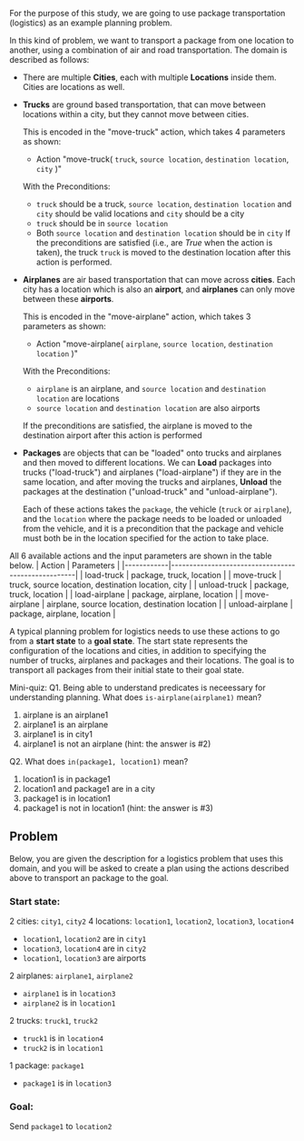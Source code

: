 For the purpose of this study, we are going to use package transportation (logistics) as an example planning problem. 

In this kind of problem, we want to transport a package from one location to another, using a combination of air and road transportation. The domain is described as follows:
- There are multiple **Cities**, each with multiple **Locations** inside them. Cities are locations as well. 

- **Trucks** are ground based transportation, that can move between locations within a city, but they cannot move between cities.

    This is encoded in the "move-truck" action, which takes 4 parameters as shown:
    - Action "move-truck( `truck`, `source location`, `destination location`, `city` )"
    
    With the Preconditions:
    - `truck` should be a truck, `source location`, `destination location` and `city` should be valid locations and `city` should be a city
    - `truck` should be in `source location`
    - Both `source location` and `destination location` should be in `city`
    If the preconditions are satisfied (i.e., are *True* when the action is taken), the truck `truck` is moved to the destination location after this action is performed.

- **Airplanes** are air based transportation that can move across **cities**. Each city has a location which is also an **airport**, and **airplanes** can only move between these **airports**. 

	This is encoded in the "move-airplane" action, which takes 3 parameters as shown:
	- Action "move-airplane( `airplane`, `source location`, `destination location` )"

    With the Preconditions:
	- `airplane` is an airplane, and `source location` and `destination location` are locations
	- `source location` and `destination location` are also airports
	
    If the preconditions are satisfied, the airplane is moved to the destination airport after this action is performed

- **Packages** are objects that can be "loaded" onto trucks and airplanes and then moved to different locations.
	We can **Load** packages into trucks ("load-truck") and airplanes ("load-airplane") if they are in the same location, and after moving the trucks and airplanes, **Unload** the packages at the destination ("unload-truck" and "unload-airplane"). 
    
    Each of these actions takes the `package`, the vehicle (`truck` or `airplane`), and the `location` where the package needs to be loaded or unloaded from the vehicle, and it is a precondition that the package and vehicle must both be in the location specified for the action to take place.

All 6 available actions and the input parameters are shown in the table below.
| Action     | Parameters                                         |
|------------|----------------------------------------------------|
| load-truck    | package, truck, location                            |
| move-truck    | truck, source location, destination location, city |
| unload-truck    | package, truck, location                            |
| load-airplane | package, airplane, location                         |
| move-airplane | airplane, source location, destination location    |
| unload-airplane | package, airplane, location                         |


A typical planning problem for logistics needs to use these actions to go from a **start state** to a **goal state**. The start state represents the configuration of the locations and cities, in addition to specifying the number of trucks, airplanes and packages and their locations. The goal is to transport all packages from their initial state to their goal state.

Mini-quiz: 
Q1. Being able to understand predicates is neceessary for understanding planning. What does `is-airplane(airplane1)` mean? 
1. airplane is an airplane1
2. airplane1 is an airplane
3. airplane1 is in city1
4. airplane1 is not an airplane
(hint: the answer is #2)

Q2. What does `in(package1, location1)` mean?
1. location1 is in package1
2. location1 and package1 are in a city
3. package1 is in location1
4. package1 is not in location1
(hint: the answer is #3)

## Problem
Below, you are given the description for a logistics problem that uses this domain, and you will be asked to create a plan using the actions described above to transport an package to the goal.

### Start state:
2 cities: `city1`, `city2`
4 locations: `location1`, `location2`, `location3`, `location4`
- `location1`, `location2` are in `city1`
- `location3`, `location4` are in `city2`
- `location1`, `location3` are airports

2 airplanes: `airplane1`, `airplane2`
- `airplane1` is in `location3`
- `airplane2` is in `location1`

2 trucks: `truck1`, `truck2`
- `truck1` is in `location4`
- `truck2` is in `location1`

1 package: `package1`
- `package1` is in `location3`

### Goal:
Send `package1` to `location2`